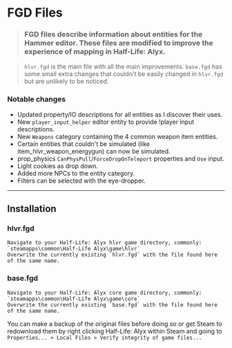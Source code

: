 # FGD Files

> ### FGD files describe information about entities for the Hammer editor. These files are modified to improve the experience of mapping in Half-Life: Alyx.

> `hlvr.fgd` is the main file with all the main improvements. `base.fgd` has some small extra changes that couldn't be easily changed in `hlvr.fgd` but are unlikely to be noticed.

### Notable changes

* Updated property/IO descriptions for all entities as I discover their uses.
* New `player_input_helper` editor entity to provide !player input descriptions.
* New `Weapons` category containing the 4 common weapon item entities.
* Certain entities that couldn't be simulated (like item_hlvr_weapon_energygun) can now be simulated.
* prop_physics `CanPhysPull`/`ForceDropOnTeleport` properties and `Use` input.
* Light cookies as drop down.
* Added more NPCs to the entity category.
* Filters can be selected with the eye-dropper.

---

## Installation

### hlvr.fgd
    Navigate to your Half-Life: Alyx hlvr game directory, commonly:
    `steamapps\common\Half-Life Alyx\game\hlvr`
    Overwrite the currently existing `hlvr.fgd` with the file found here of the same name.

### base.fgd
    Navigate to your Half-Life: Alyx core game directory, commonly:
    `steamapps\common\Half-Life Alyx\game\core`
    Overwrite the currently existing `base.fgd` with the file found here of the same name.

You can make a backup of the original files before doing so or get Steam to redownload them by right clicking Half-Life: Alyx within Steam and going to `Properties... > Local Files > Verify integrity of game files...`